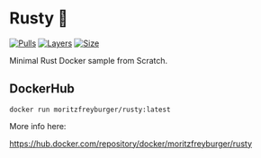 # Rusty :whale:

[![Pulls](https://shields.beevelop.com/docker/pulls/moritzfreyburger/rusty.svg?style=flat-square)](https://hub.docker.com/repository/docker/moritzfreyburger/rusty)
[![Layers](https://shields.beevelop.com/docker/image/layers/moritzfreyburger/rusty/latest.svg?style=flat-square)](https://hub.docker.com/repository/docker/moritzfreyburger/rusty)
[![Size](https://shields.beevelop.com/docker/image/image-size/moritzfreyburger/rusty/latest.svg?style=flat-square)](https://hub.docker.com/repository/docker/moritzfreyburger/rusty)

Minimal Rust Docker sample from Scratch.

## DockerHub

    docker run moritzfreyburger/rusty:latest

More info here:

<https://hub.docker.com/repository/docker/moritzfreyburger/rusty>
